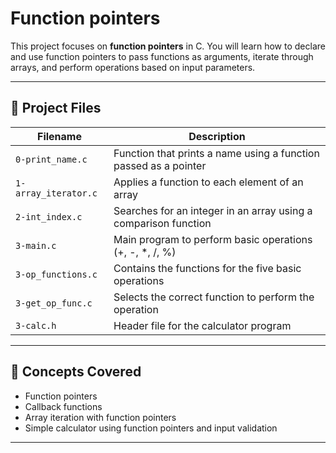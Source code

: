 # Function pointers

This project focuses on **function pointers** in C. You will learn how to declare and use function pointers to pass functions as arguments, iterate through arrays, and perform operations based on input parameters.

---

## 📁 Project Files

| Filename               | Description                                                                 |
|------------------------|-----------------------------------------------------------------------------|
| `0-print_name.c`       | Function that prints a name using a function passed as a pointer            |
| `1-array_iterator.c`   | Applies a function to each element of an array                              |
| `2-int_index.c`        | Searches for an integer in an array using a comparison function             |
| `3-main.c`             | Main program to perform basic operations (+, -, *, /, %)                    |
| `3-op_functions.c`     | Contains the functions for the five basic operations                        |
| `3-get_op_func.c`      | Selects the correct function to perform the operation                       |
| `3-calc.h`             | Header file for the calculator program                                      |

---

## 🧠 Concepts Covered

- Function pointers
- Callback functions
- Array iteration with function pointers
- Simple calculator using function pointers and input validation

---